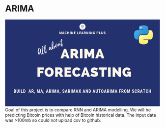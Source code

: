 # ARIMA 
![arima.png](arima.png)
Goal of this project is to compare RNN and ARIMA modelling. We will be predicting Bitcoin prices with help of Bitcoin historical data.
The input data was >100mb so could not upload csv to github. 
